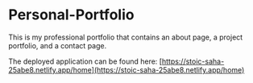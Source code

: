 # Personal-Portfolio
This is my professional portfolio that contains an about page, a project portfolio, and a contact page.  

The deployed application can be found here: [https://stoic-saha-25abe8.netlify.app/home](https://stoic-saha-25abe8.netlify.app/home)
